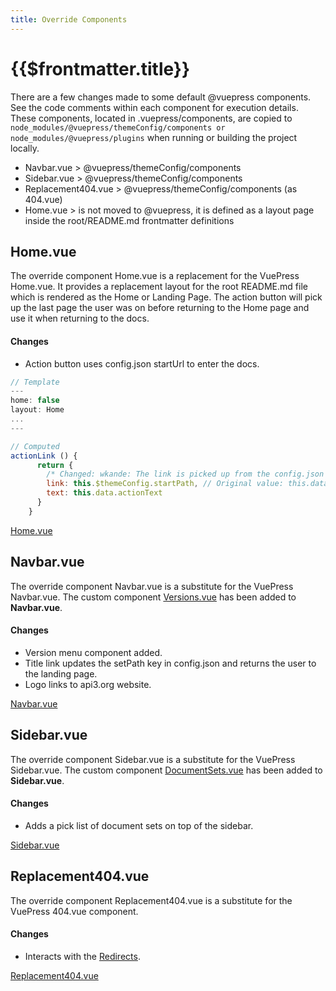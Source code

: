 ```yaml
---
title: Override Components
---
```


# {{$frontmatter.title}}

<TocHeader />
<TOC class="table-of-contents" :include-level="[2,3]" />

There are a few changes made to some default @vuepress components. See the code
comments within each component for execution details. These components, located
in .vuepress/components, are copied to
`node_modules/@vuepress/themeConfig/components or node_modules/@vuepress/plugins`
when running or building the project locally.

- Navbar.vue > @vuepress/themeConfig/components
- Sidebar.vue > @vuepress/themeConfig/components
- Replacement404.vue > @vuepress/themeConfig/components (as 404.vue)
- Home.vue > is not moved to @vuepress, it is defined as a layout page inside
  the root/README.md frontmatter definitions

## Home.vue

The override component Home.vue is a replacement for the VuePress Home.vue. It
provides a replacement layout for the root README.md file which is rendered as
the Home or Landing Page. The action button will pick up the last page the user
was on before returning to the Home page and use it when returning to the docs.

#### Changes

- Action button uses config.json startUrl to enter the docs.

```js
// Template
---
home: false
layout: Home
...
---

// Computed
actionLink () {
      return {
        /* Changed: wkande: The link is picked up from the config.json file which is set by the title in the Navbar. */
        link: this.$themeConfig.startPath, // Original value: this.data.actionLink,
        text: this.data.actionText
      }
    }
```

[Home.vue](https://github.com/api3dao/api3-docs/blob/stage/docs/.vuepress/components/Home.vue)

## Navbar.vue

The override component Navbar.vue is a substitute for the VuePress Navbar.vue.
The custom component
[Versions.vue](./custom-components.md#versions-vue-and-versionsmodal-vue) has
been added to **Navbar.vue**.

#### Changes

- Version menu component added.
- Title link updates the setPath key in config.json and returns the user to the
  landing page.
- Logo links to api3.org website.

[Navbar.vue](https://github.com/api3dao/api3-docs/blob/stage/docs/.vuepress/components/Navbar.vue)

## Sidebar.vue

The override component Sidebar.vue is a substitute for the VuePress Sidebar.vue.
The custom component [DocumentSets.vue](./custom-components.md#documentsets-vue)
has been added to **Sidebar.vue**.

#### Changes

- Adds a pick list of document sets on top of the sidebar.

[Sidebar.vue](https://github.com/api3dao/api3-docs/blob/stage/docs/.vuepress/components/Sidebar.vue)

## Replacement404.vue

The override component Replacement404.vue is a substitute for the VuePress
404.vue component.

#### Changes

- Interacts with the [Redirects](./redirects.md).

[Replacement404.vue](https://github.com/api3dao/api3-docs/blob/stage/docs/.vuepress/components/Replacement404.vue)
